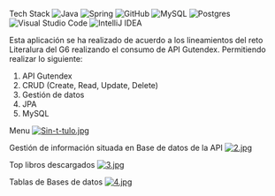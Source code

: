 

  </h1>
</div>

Tech Stack
![Java](https://img.shields.io/badge/java-%23ED8B00.svg?style=for-the-badge&logo=java&logoColor=white) ![Spring](https://img.shields.io/badge/spring-%236DB33F.svg?style=for-the-badge&logo=spring&logoColor=white) ![GitHub](https://img.shields.io/badge/GitHub-%23121011.svg?style=for-the-badge&logo=github&logoColor=white) ![MySQL](https://img.shields.io/badge/mysql-4479A1.svg?style=for-the-badge&logo=mysql&logoColor=white) ![Postgres](https://img.shields.io/badge/postgres-%23316192.svg?style=for-the-badge&logo=postgresql&logoColor=white) ![Visual Studio Code](https://img.shields.io/badge/Visual%20Studio%20Code-0078d7.svg?style=for-the-badge&logo=visual-studio-code&logoColor=white) ![IntelliJ IDEA](https://img.shields.io/badge/IntelliJIDEA-000000.svg?style=for-the-badge&logo=intellij-idea&logoColor=white)


Esta aplicación se ha realizado de acuerdo a los lineamientos del reto Literalura del G6 realizando el consumo de API Gutendex. Permitiendo realizar lo siguiente:
1. API Gutendex
2. CRUD (Create, Read, Update, Delete)
3. Gestión de datos
4. JPA
5. MySQL

Menu
[![Sin-t-tulo.jpg](https://i.postimg.cc/jdZLnDBB/Sin-t-tulo.jpg)](https://postimg.cc/HV8pfkYt)

Gestión de información situada en Base de datos de la API
[![2.jpg](https://i.postimg.cc/8P17CRXh/2.jpg)](https://postimg.cc/w3Gqfmpv)

Top libros descargados
[![3.jpg](https://i.postimg.cc/jS2CHsb2/3.jpg)](https://postimg.cc/Jsw1mCtC)

Tablas de Bases de datos
[![4.jpg](https://i.postimg.cc/XYPqxTj8/4.jpg)](https://postimg.cc/VJjzkZbr)

